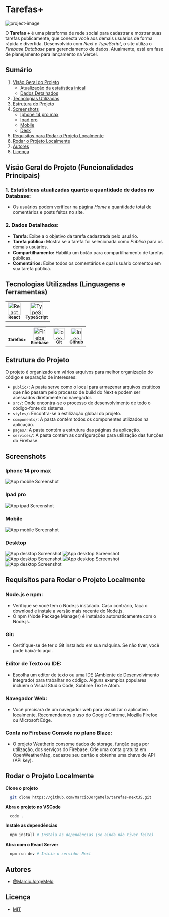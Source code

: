 # Tarefas+

![project-image](public/assets/readme-images/home.png)

O **Tarefas +** é uma plataforma de rede social para cadastrar e mostrar suas tarefas publicamente, que conecta você aos demais usuários de forma rápida e divertida. Desenvolvido com _Next e TypeScript_, o site utiliza o _Firebase Database_ para gerenciamento de dados. Atualmente, está em fase de planejamento para lançamento na Vercel.

## Sumário

1. [Visão Geral do Projeto](#visão-geral-do-projeto-funcionalidades-principais)
   - [Atualização da estatística inical](#1-estatísticas-atualizadas-quanto-a-quantidade-de-dados-no-database)
   - [Dados Detalhados](#2-dados-detalhados)
2. [Tecnologias Utilizadas](#tecnologias-utilizadas-linguagens-e-ferramentas)
3. [Estrutura do Projeto](#estrutura-do-projeto)
5. [Screenshots](#screenshots)
   - [Iphone 14 pro max](#iphone-14-pro-max)
   - [Ipad pro](#ipad-pro)
   - [Mobile](#mobile)
   - [Desk](#desktop)
6. [Requisitos para Rodar o Projeto Localmente](#requisitos-para-rodar-o-projeto-localmente)
7. [Rodar o Projeto Localmente](#rodar-o-projeto-localmente)
8. [Autores](#autores)
9. [Licença](#licença)

## Visão Geral do Projeto (Funcionalidades Principais)

### 1. Estatísticas atualizadas quanto a quantidade de dados no Database:

- Os usuários podem verificar na página _Home_ a quantidade total de comentários e posts feitos no site.

### 2. Dados Detalhados:

- **Tarefa:** Exibe a o objetivo da tarefa cadastrada pelo usuário.
- **Tarefa pública:** Mostra se a tarefa foi selecionada como _Pública_ para os demais usuários.
- **Compartilhamento:** Habilita um botão para compartilhamento de tarefas públicas.
- **Comentários:** Exibe todos os comentários e qual usuário comentou em sua tarefa pública.

## Tecnologias Utilizadas (Linguagens e ferramentas)

<table>
    <tr>
      <td align="center">
        <a href="https://nextjs.org/">
          <img src="https://cdn.jsdelivr.net/gh/devicons/devicon/icons/nextjs/nextjs-original-wordmark.svg" width="40px" alt="React logo" />
          <br />
          <sub>
            <b>React</b>
          </sub>
        </a>
      </td>
      <td align="center">
        <a href="https://www.typescriptlang.org/">
          <img src="https://cdn.jsdelivr.net/gh/devicons/devicon/icons/typescript/typescript-plain.svg" width="40px" alt="TypeScript logo" />
          <br />
          <sub>
            <b>TypeScript</b>
          </sub>
        </a>
      </td>
    </tr>
</table>
<table border-style="none">
  <tr>
      <td align="center">
        <a href="https://github.com/MarcioJorgeMelo/tarefas-nextJS">
          <br />
          <sub>
            <b>Tarefas+</b>
          </sub>
        </a>
      </td>
    <td align="center">
        <a href="https://firebase.google.com/">
          <img src="https://cdn.jsdelivr.net/gh/devicons/devicon/icons/firebase/firebase-plain.svg" width="40px" alt="Firebase logo" />
          <br />
          <sub>
            <b>Firebase</b>
          </sub>
        </a>
      </td>
    <td align="center">
      <a href="https://git-scm.com/">
        <img src="https://cdn.jsdelivr.net/gh/devicons/devicon@latest/icons/git/git-original.svg" width="35px;" alt="logo git"/><br />
        <sub>
          <b>Git</b>
        </sub>
      </a>
    </td>
    <td align="center">
      <a href="https://github.com/">
        <img src="https://cdn.jsdelivr.net/gh/devicons/devicon@latest/icons/github/github-original.svg" width="35px;" alt="logo github"/>
        <br />
        <sub margin-top="50px;">
          <b>Github</b>
        </sub>
      </a>
    </td>
  </tr>
</table>

## Estrutura do Projeto

O projeto é organizado em vários arquivos para melhor organização do código e separação de interesses:

- `public/`: A pasta serve como o local para armazenar arquivos estáticos que não passam pelo processo de build do Next e podem ser acessados diretamente no navegador.
- `src/`: Onde encontra-se o processo de desenvolvimento de todo o código-fonte do sistema.
- `styles/`: Encontra-se a estilização global do projeto.
- `components/`: A pasta contém todos os componentes utilizados na aplicação.
- `pages/`: A pasta contém a estrutura das páginas da aplicação.
- `services/`: A pasta contém as configurações para utilização das funções do Firebase.

## Screenshots

### Iphone 14 pro max

![App mobile Screenshot](public/assets/readme-images/iphone14.png)

### Ipad pro

![App ipad Screenshot](public/assets/readme-images/ipad.png)

### Mobile

![App mobile Screenshot](public/assets/readme-images/mobile.png)

### Desktop

![App desktop Screenshot](public/assets/readme-images/home.png)
![App desktop Screenshot](public/assets/readme-images/login.png)
![App desktop Screenshot](public/assets/readme-images/homeLogged.png)
![App desktop Screenshot](public/assets/readme-images/dashboard.png)
![App desktop Screenshot](public/assets/readme-images/task.png)

## Requisitos para Rodar o Projeto Localmente

### Node.js e npm:

- Verifique se você tem o Node.js instalado. Caso contrário, faça o download e instale a versão mais recente do Node.js.
- O npm (Node Package Manager) é instalado automaticamente com o Node.js.

### Git:

- Certifique-se de ter o Git instalado em sua máquina. Se não tiver, você pode baixá-lo aqui.

### Editor de Texto ou IDE:

- Escolha um editor de texto ou uma IDE (Ambiente de Desenvolvimento Integrado) para trabalhar no código. Alguns exemplos populares incluem o Visual Studio Code, Sublime Text e Atom.

### Navegador Web:

- Você precisará de um navegador web para visualizar o aplicativo localmente. Recomendamos o uso do Google Chrome, Mozilla Firefox ou Microsoft Edge.

### Conta no Firebase Console no plano Blaze:

- O projeto Weatherio consome dados do storage, função paga por utilização, dos serviços do Firebase. Crie uma conta gratuita em OpenWeatherMap, cadastre seu cartão e obtenha uma chave de API (API key).

## Rodar o Projeto Localmente

**Clone o projeto**

```bash
  git clone https://github.com/MarcioJorgeMelo/tarefas-nextJS.git
```

**Abra o projeto no VSCode**

```bash
  code .
```

**Instale as dependências**

```bash
  npm install # Instala as dependências (se ainda não tiver feito)
```

**Abra com o React Server**

```bash
  npm run dev # Inicia o servidor Next
```

## Autores

- [@MarcioJorgeMelo](https://github.com/MarcioJorgeMelo)

## Licença

- [MIT](https://choosealicense.com/licenses/mit/)
